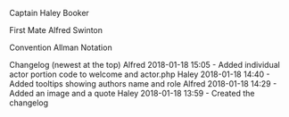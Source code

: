 Captain
Haley Booker

First Mate
Alfred Swinton

Convention
Allman Notation

Changelog (newest at the top)
Alfred 2018-01-18 15:05 - Added individual actor portion code to welcome and actor.php
Haley  2018-01-18 14:40 - Added tooltips showing authors name and role
Alfred 2018-01-18 14:29 - Added an image and a quote
Haley 2018-01-18 13:59 - Created the changelog
